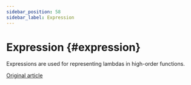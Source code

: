 ```yaml
---
sidebar_position: 58
sidebar_label: Expression
---
```


# Expression {#expression}

Expressions are used for representing lambdas in high-order functions.

[Original article](https://clickhouse.com/docs/en/data_types/special_data_types/expression/) <!--hide-->
